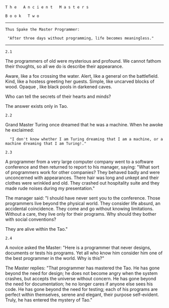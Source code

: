     T h e   A n c i e n t   M a s t e r s

    B o o k   T w o
-----------------------------------------------------------------------
    Thus Spake the Master Programmer:

     "After three days without programming, life becomes meaningless."
-----------------------------------------------------------------------
    2.1

  The programmers of old were mysterious and profound. We cannot fathom
  their thoughts, so all we do is describe their appearance.

  Aware, like a fox crossing the water. Alert, like a general on the
  battlefield. Kind, like a hostess greeting her guests. Simple, like
  uncarved blocks of wood. Opaque , like black pools in darkened caves.

  Who can tell the secrets of their hearts and minds?

  The answer exists only in Tao.

    2.2

  Grand Master Turing once dreamed that he was a machine. When he awoke
  he exclaimed:

      "I don't know whether I am Turing dreaming that I am a machine, or a machine dreaming that I am Turing!."

<!--seperator -->

    2.3

  A programmer from a very large computer company went to a software
  conference and then returned to report to his manager, saying: "What
  sort of programmers work for other companies? They behaved badly and
  were unconcerned with appearances.  There hair was long and unkept
  and their clothes were wrinkled and old. They crashed out hospitality
  suite and they made rude noises during my presentation."

  The manager said: "I should have never sent you to the conference.
  Those programmers live beyond the physical world. They consider life
  absurd, an accidental coincidence. They come and go without knowing
  limitations. Without a care, they live only for their programs. Why
  should they bother with social conventions?

  They are alive within the Tao."

    2.4

  A novice asked the Master: "Here is a programmer that never designs,
  documents or tests his programs. Yet all who know him consider him
  one of the best programmer in the world. Why is this?"

  The Master replies: "That programmer has mastered the Tao. He has
  gone beyond the need for design; he does not become angry when the
  system crashes, but accepts the universe without concern. He has gone
  beyond the need for documentation; he no longer cares if anyone else
  sees his code. He has gone beyond the need for testing; each of his
  programs are perfect within themselves, serene and elegant, their
  purpose self-evident.  Truly, he has entered the mystery of Tao."
